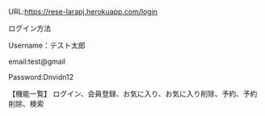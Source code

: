 URL:https://rese-larapj.herokuapp.com/login

ログイン方法

Username：テスト太郎

email:test@gmail

Password:Dnvidn12

【機能一覧】 ログイン、会員登録、お気に入り、お気に入り削除、予約、予約削除、検索
